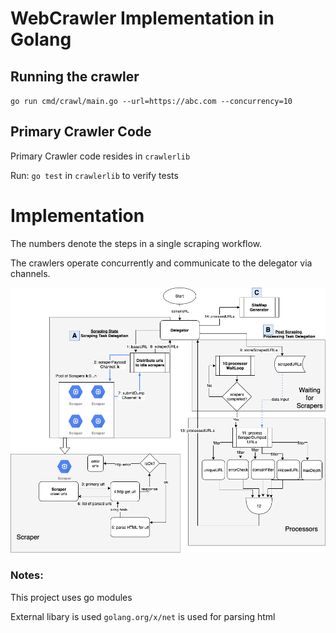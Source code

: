 # WebCrawler Implementation in Golang

## Running the crawler

`go run cmd/crawl/main.go --url=https://abc.com --concurrency=10` 

## Primary Crawler Code
Primary Crawler code resides in `crawlerlib`

Run: `go test` in `crawlerlib` to verify tests

# Implementation
The numbers denote the steps in a single scraping workflow. 

The crawlers operate concurrently and communicate to the delegator via channels.

![Workflow Diagram](https://github.com/priteshgudge/webcrawler/blob/master/assets/WebCrawler.png)

### Notes:

This project uses go modules

External libary is used `golang.org/x/net` is used for parsing html
